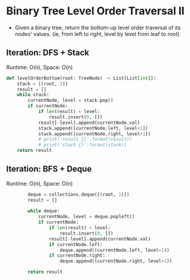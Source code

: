 # Binary Tree Level Order Traversal II
- Given a binary tree, return the bottom-up level order traversal of its nodes' values. (ie, from left to right, level by level from leaf to root).

## Iteration: DFS + Stack
Runtime: O(n), Space: O(n)
```python
def levelOrderBottom(root: TreeNode) -> List[List[int]]:
    stack = [(root, 1)]
    result = []
    while stack:
        currentNode, level = stack.pop()
        if currentNode:
            if len(result) < level:
                result.insert(0, [])
            result[-level].append(currentNode.val)
            stack.append([currentNode.left, level+1])
            stack.append([currentNode.right, level+1])
            # print('result {}'.format(result))
            # print('stack {}'.format(stack))
    return result
```

## Iteration: BFS + Deque
Runtime: O(n), Space: O(n)
```python
        deque = collections.deque([(root, 1)])
        result = []
        
        while deque:
            currentNode, level = deque.popleft()
            if currentNode:
                if len(result) < level:
                    result.insert(0, [])
                result[-level].append(currentNode.val)
                if currentNode.left:
                    deque.append((currentNode.left, level+1))
                if currentNode.right:
                    deque.append((currentNode.right, level+1))

        return result
```